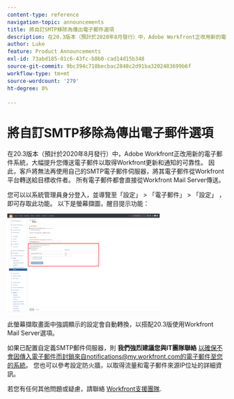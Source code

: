 ```yaml
---
content-type: reference
navigation-topic: announcements
title: 將自訂SMTP移除為傳出電子郵件選項
description: 在20.3版本（預計於2020年8月發行）中，Adobe Workfront正改用新的電子郵件系統，大幅提升您傳送電子郵件以取得Workfront更新和通知的可靠性。 因此，客戶將無法再使用自己的SMTP電子郵件伺服器，將其電子郵件從Workfront平台轉送給目標收件者。 所有電子郵件都會直接從Workfront Mail Server傳送。
author: Luke
feature: Product Announcements
exl-id: 73abd185-81c6-43fc-b8b0-cad14d15b348
source-git-commit: 9bc394c718becbac2848c2d91ba3202483699b6f
workflow-type: tm+mt
source-wordcount: '279'
ht-degree: 0%

---
```


# 將自訂SMTP移除為傳出電子郵件選項

在20.3版本（預計於2020年8月發行）中，Adobe Workfront正改用新的電子郵件系統，大幅提升您傳送電子郵件以取得Workfront更新和通知的可靠性。 因此，客戶將無法再使用自己的SMTP電子郵件伺服器，將其電子郵件從Workfront平台轉送給目標收件者。 所有電子郵件都會直接從Workfront Mail Server傳送。

您可以以系統管理員身分登入，並導覽至「設定」 > 「電子郵件」 > 「設定」 ，即可存取此功能。 以下是螢幕擷圖，醒目提示功能：

![](assets/email-server-settings-350x226.png)

此螢幕擷取畫面中強調顯示的設定會自動轉換，以搭配20.3版使用Workfront Mail Server選項。

如果已配置自定義SMTP郵件伺服器，則 **我們強烈建議您與IT團隊聯絡** 以確保不會因傳入電子郵件而封鎖來自notifications@my.workfront.com的電子郵件至您的系統。 您也可以參考設定防火牆，以取得流量和電子郵件來源IP位址的詳細資訊。

若您有任何其他問題或疑慮，請聯絡 [Workfront支援團隊](https://one.workfront.com/s/support?language=en_US).
